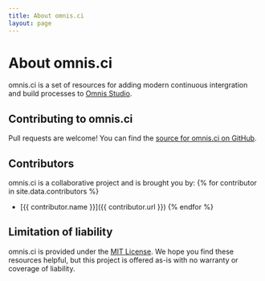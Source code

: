 ```yaml
---
title: About omnis.ci
layout: page
---
```

# About omnis.ci
omnis.ci is a set of resources for adding modern continuous intergration and build processes to [Omnis Studio](http://omnis.net).

## Contributing to omnis.ci
Pull requests are welcome! You can find the [source for omnis.ci on GitHub](https://github.com/omnis-ci).

## Contributors
omnis.ci is a collaborative project and is brought you by:
{% for contributor in site.data.contributors %}
* [{{ contributor.name }}]({{ contributor.url }})
{% endfor %}

## Limitation of liability
omnis.ci is provided under the [MIT License](https://opensource.org/licenses/MIT). We hope you find these resources helpful, but this project is offered as-is with no warranty or coverage of liability.
